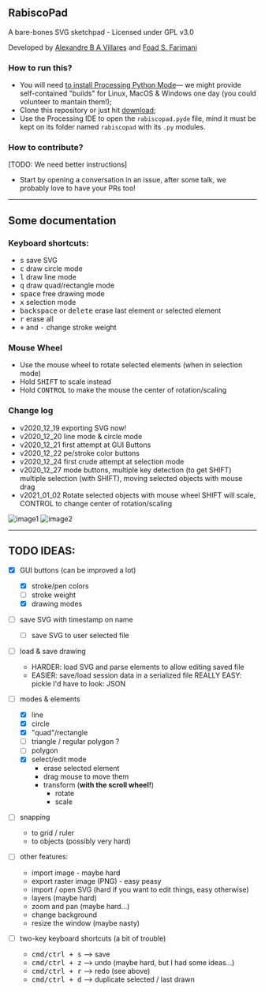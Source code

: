 ## RabiscoPad

A bare-bones SVG sketchpad - Licensed under GPL v3.0

Developed by [Alexandre B A Villares](http://twitter.com/villares) and [Foad S. Farimani](https://twitter.com/fsfarimani)

### How to run this?

- You will need [to install Processing Python Mode](https://abav.lugaralgum.com/como-instalar-o-processing-modo-python/index-EN.html)— we might provide self-contained "builds" for Linux, MacOS & Windows one day (you could volunteer to mantain them!);
- Clone this repository or just hit [download](https://github.com/villares/rabiscopad/archive/main.zip);
- Use the Processing IDE to open the `rabiscopad.pyde` file, mind it must be kept on its folder named `rabiscopad` with its `.py` modules.

### How to contribute?

  [TODO: We need better instructions]
  - Start by opening a conversation in an issue, after some talk, we probably love to have your PRs too!

---

## Some documentation

### Keyboard shortcuts:

- <kbd>s</kbd> save SVG
- <kbd>c</kbd> draw circle mode
- <kbd>l</kbd> draw line mode
- <kbd>q</kbd> draw quad/rectangle mode
- <kbd>space</kbd> free drawing mode
- <kbd>x</kbd> selection mode
- <kbd>backspace</kbd> or <kbd>delete</kbd> erase last element or selected element
- <kbd>r</kbd> erase all
- <kbd>+</kbd> and <kbd>-</kbd> change stroke weight

### Mouse Wheel

- Use the mouse wheel to rotate selected elements (when in selection mode)
- Hold <kbd>SHIFT</kbd> to scale instead
- Hold <kbd>CONTROL</kbd> to make the mouse the center of rotation/scaling

### Change log

- v2020_12_19 exporting SVG now!
- v2020_12_20 line mode & circle mode
- v2020_12_21 first attempt at GUI Buttons
- v2020_12_22 pe/stroke color buttons
- v2020_12_24 first crude attempt at selection mode
- v2020_12_27 mode buttons, multiple key detection (to get SHIFT)
	multiple selection (with SHIFT), moving selected objects with mouse drag
- v2021_01_02 Rotate selected objects with mouse wheel SHIFT will scale,
	CONTROL to change center of rotation/scaling

![image1](docs/assets/readme_animation1.gif)
![image2](docs/assets/readme_animation2.gif)

---

## TODO IDEAS:

- [X] GUI buttons (can be improved a lot)
    - [X] stroke/pen colors
    - [ ] stroke weight
    - [X] drawing modes 
	
- [ ] save SVG with timestamp on name
	- [ ] save SVG to user selected file

- [ ] load & save drawing
	- HARDER: load SVG and parse elements to allow editing saved file
	- EASIER: save/load session data in a serialized file
		REALLY EASY: pickle
		I'd have to look: JSON

- [ ] modes & elements
	- [X] line
	- [X] circle
	- [X] "quad"/rectangle
	- [ ] triangle / regular polygon ?
	- [ ] polygon
	- [X] select/edit mode
		- erase selected element
		- drag mouse to move them
		- transform (**with the scroll wheel!**)
		   - rotate
		   - scale

- [ ] snapping
	- to grid / ruler
	- to objects (possibly very hard)

- [ ] other features:
	- import image - maybe hard
	- export raster image (PNG) - easy peasy
	- import / open SVG (hard if you want to edit things, easy otherwise)
	- layers (maybe hard)
	- zoom and pan (maybe hard...)
	- change background
	- resize the window (maybe nasty)
	
- [ ] two-key keyboard shortcuts (a bit of trouble)
	- <kbd>cmd/ctrl + s</kbd> --> save
	- <kbd>cmd/ctrl + z</kbd> --> undo (maybe hard, but I had some ideas...)
	- <kbd>cmd/ctrl + r</kbd> --> redo (see above)
	- <kbd>cmd/ctrl + d</kbd> --> duplicate selected / last drawn 
	


